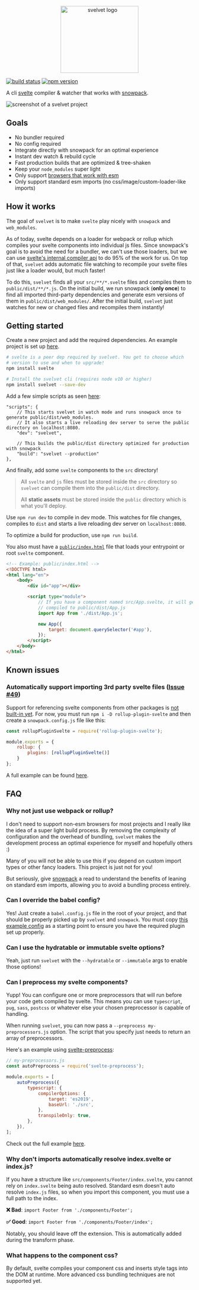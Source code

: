 <p align="center">
  <img height="180" width="210" src="https://user-images.githubusercontent.com/1631044/72686362-de3f2200-3ac1-11ea-9b22-695128fe6f8c.png" alt="svelvet logo">
</p>



[![build status](https://github.com/jakedeichert/svelvet/workflows/CI/badge.svg?branch=master)][github_ci]
[![npm version](https://img.shields.io/npm/v/svelvet)][npm]


A cli [svelte][svelte] compiler & watcher that works with [snowpack][snowpack].

![screenshot of a svelvet project](https://user-images.githubusercontent.com/1631044/74686352-43f4fb80-519f-11ea-899b-3dadaa7583a1.png)


## Goals

* No bundler required
* No config required
* Integrate directly with snowpack for an optimal experience
* Instant dev watch & rebuild cycle
* Fast production builds that are optimized & tree-shaken
* Keep your `node_modules` super light
* Only support [browsers that work with esm][browser_esm]
* Only support standard esm imports (no css/image/custom-loader-like imports)




## How it works

The goal of `svelvet` is to make `svelte` play nicely with `snowpack` and `web_modules`.

As of today, svelte depends on a loader for webpack or rollup which compiles your svelte components into individual js files. Since snowpack's goal is to avoid the need for a bundler, we can't use those loaders, but we can use [svelte's internal compiler api][svelte_compiler] to do 95% of the work for us. On top of that, `svelvet` adds automatic file watching to recompile your svelte files just like a loader would, but much faster!

To do this, `svelvet` finds all your `src/**/*.svelte` files and compiles them to `public/dist/**/*.js`. On the initial build, we run snowpack (**only once**) to find all imported third-party dependencies and generate esm versions of them in `public/dist/web_modules/`. After the initial build, `svelvet` just watches for new or changed files and recompiles them instantly!




## Getting started

Create a new project and add the required dependencies. An example project is set up [here][basic_example].

~~~sh
# svelte is a peer dep required by svelvet. You get to choose which
# version to use and when to upgrade!
npm install svelte

# Install the svelvet cli (requires node v10 or higher)
npm install svelvet --save-dev
~~~

Add a few simple scripts as seen [here][basic_example_package]:

~~~jsonc
"scripts": {
    // This starts svelvet in watch mode and runs snowpack once to generate public/dist/web_modules.
    // It also starts a live reloading dev server to serve the public directory on localhost:8080.
    "dev": "svelvet",

    // This builds the public/dist directory optimized for production with snowpack
    "build": "svelvet --production"
},
~~~

And finally, add some `svelte` components to the `src` directory!

> All `svelte` and `js` files must be stored inside the `src` directory so `svelvet` can compile them into the `public/dist` directory.
>
> All **static assets** must be stored inside the `public` directory which is what you'll deploy.

Use `npm run dev` to compile in dev mode. This watches for file changes, compiles to `dist` and starts a live reloading dev server on `localhost:8080`.

To optimize a build for production, use `npm run build`.

You also must have a [`public/index.html`][basic_example_html] file that loads your entrypoint or root `svelte` component.

~~~html
<!-- Example: public/index.html -->
<!DOCTYPE html>
<html lang="en">
    <body>
        <div id="app"></div>

        <script type="module">
            // If you have a component named src/App.svelte, it will get
            // compiled to public/dist/App.js
            import App from './dist/App.js';

            new App({
                target: document.querySelector('#app'),
            });
        </script>
    </body>
</html>
~~~




## Known issues

### Automatically support importing 3rd party svelte files ([Issue #49](https://github.com/jakedeichert/svelvet/issues/49))

Support for referencing svelte components from other packages is [not built-in yet](https://github.com/jakedeichert/svelvet/issues/49). For now, you must run `npm i -D rollup-plugin-svelte` and then create a `snowpack.config.js` file like this:

~~~js
const rollupPluginSvelte = require('rollup-plugin-svelte');

module.exports = {
    rollup: {
        plugins: [rollupPluginSvelte()]
    }
};
~~~

A full example can be found [here][snowpack_config_example].




## FAQ

### Why not just use webpack or rollup?

I don't need to support non-esm browsers for most projects and I really like the idea of a super light build process. By removing the complexity of configuration and the overhead of bundling, `svelvet` makes the development process an optimal experience for myself and hopefully others :)

Many of you will not be able to use this if you depend on custom import types or other fancy loaders. This project is just not for you!

But seriously, give [snowpack][snowpack_website] a read to understand the benefits of leaning on standard esm imports, allowing you to avoid a bundling process entirely.

### Can I override the babel config?

Yes! Just create a `babel.config.js` file in the root of your project, and that should be properly picked up by `svelvet` and `snowpack`. You must copy [this example config][babel_config_example] as a starting point to ensure you have the required plugin set up properly.

### Can I use the hydratable or immutable svelte options?

Yeah, just run `svelvet` with the `--hydratable` or `--immutable` args to enable those options!

### Can I preprocess my svelte components?

Yupp! You can configure one or more preprocessors that will run before your code gets compiled by svelte. This means you can use `typescript`, `pug`, `sass`, `postcss` or whatever else your chosen preprocessor is capable of handling.

When running `svelvet`, you can now pass a `--preprocess my-preprocessors.js` option. The script that you specify just needs to return an array of preprocessors.

Here's an example using [svelte-preprocess][svelte_preprocess]:

~~~js
// my-preprocessors.js
const autoPreprocess = require('svelte-preprocess');

module.exports = [
    autoPreprocess({
        typescript: {
            compilerOptions: {
                target: 'es2019',
                baseUrl: './src',
            },
            transpileOnly: true,
        },
    }),
];
~~~

Check out the full example [here][preprocess_example].

### Why don't imports automatically resolve index.svelte or index.js?

If you have a structure like `src/components/Footer/index.svelte`, you cannot rely on `index.svelte` being auto resolved. Standard esm doesn't auto resolve `index.js` files, so when you import this component, you must use a full path to the index.

**❌ Bad**: `import Footer from './components/Footer';`

**✅ Good**: `import Footer from './components/Footer/index';`

Notably, you should leave off the extension. This is automatically added during the transform phase.

### What happens to the component css?

By default, svelte compiles your component css and inserts style tags into the DOM at runtime. More advanced css bundling techniques are not supported yet.








[github_ci]: https://github.com/jakedeichert/svelvet/actions?query=workflow%3ACI
[npm]: https://www.npmjs.com/package/svelvet
[svelte]: https://github.com/sveltejs/svelte
[svelte_compiler]: https://svelte.dev/docs#svelte_compile
[snowpack]: https://github.com/pikapkg/snowpack
[snowpack_website]: https://www.snowpack.dev
[browser_esm]: https://caniuse.com/#search=modules
[basic_example]: https://github.com/jakedeichert/svelvet/tree/master/examples/basic
[basic_example_package]: https://github.com/jakedeichert/svelvet/blob/master/examples/basic/package.json
[basic_example_html]: https://github.com/jakedeichert/svelvet/blob/master/examples/basic/public/index.html
[snowpack_config_example]: https://github.com/jakedeichert/svelvet/tree/master/tests/snapshot-snowpack-config
[preprocess_example]: https://github.com/jakedeichert/svelvet/tree/master/tests/snapshot-preprocessors
[babel_config_example]: https://github.com/jakedeichert/svelvet/blob/master/tests/snapshot-babel-override/babel.config.js
[svelte_preprocess]: https://github.com/kaisermann/svelte-preprocess
[terser]: https://github.com/terser/terser
